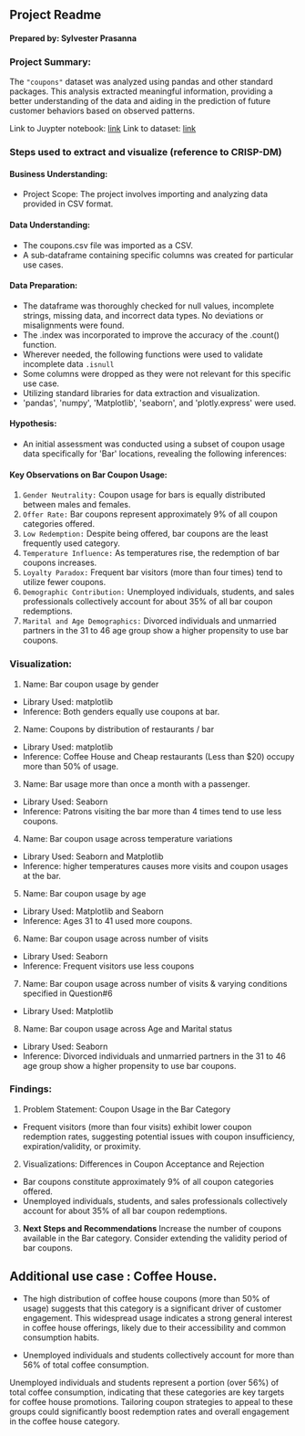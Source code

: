## Project Readme 
#### Prepared by: Sylvester Prasanna
### Project Summary: 

The `"coupons"` dataset was analyzed using pandas and other standard packages. 
This analysis extracted meaningful information, providing a better understanding of the data and aiding in the prediction of future customer behaviors based on observed patterns.

Link to Juypter notebook: [link](https://github.com/prasy03/Sylvester-UCB-Module5/blob/main/Module5-Coupon-Project-Response1.3.ipynb)
Link to dataset: [link](https://raw.githubusercontent.com/prasy03/Sylvester-UCB-Module5/refs/heads/main/coupons.csv)

### Steps used to extract and visualize (reference to CRISP-DM) 

#### Business Understanding: 
* Project Scope: The project involves importing and analyzing data provided in CSV format.

#### Data Understanding: 
* The coupons.csv file was imported as a CSV.
* A sub-dataframe containing specific columns was created for particular use cases.

#### Data Preparation: 
* The dataframe was thoroughly checked for null values, incomplete strings, missing data, and incorrect data types. No deviations or misalignments were found.
* The .index was incorporated to improve the accuracy of the .count() function. 
* Wherever needed, the following functions were used to validate incomplete data `.isnull` 
* Some columns were dropped as they were not relevant for this specific use case. 
* Utilizing standard libraries for data extraction and visualization. 
* 'pandas', 'numpy', 'Matplotlib', 'seaborn', and 'plotly.express' were used.

#### Hypothesis:  
* An initial assessment was conducted using a subset of coupon usage data specifically for 'Bar' locations, revealing the following inferences:

#### Key Observations on Bar Coupon Usage:

1. `Gender Neutrality:` Coupon usage for bars is equally distributed between males and females.
2. `Offer Rate:` Bar coupons represent approximately 9% of all coupon categories offered.
3. `Low Redemption:` Despite being offered, bar coupons are the least frequently used category.
4. `Temperature Influence:` As temperatures rise, the redemption of bar coupons increases.
5. `Loyalty Paradox:` Frequent bar visitors (more than four times) tend to utilize fewer coupons.
6. `Demographic Contribution:` Unemployed individuals, students, and sales professionals collectively account for about 35% of all bar coupon redemptions.
7. `Marital and Age Demographics:` Divorced individuals and unmarried partners in the 31 to 46 age group show a higher propensity to use bar coupons. 

### Visualization: 

1. Name: Bar coupon usage by gender
  - Library Used: matplotlib
  - Inference: Both genders equally use coupons at bar. 

2. Name: Coupons by distribution of restaurants / bar 
  - Library Used: matplotlib
  - Inference: Coffee House and Cheap restaurants (Less than $20) occupy more than 50% of usage. 

3. Name: Bar usage more than once a month with a passenger. 
  - Library Used: Seaborn
  - Inference: Patrons visiting the bar more than 4 times tend to use less coupons. 

4. Name: Bar coupon usage across temperature variations 
  - Library Used: Seaborn and Matplotlib 
  - Inference: higher temperatures causes more visits and coupon usages at the bar. 

5. Name: Bar coupon usage by age
  - Library Used: Matplotlib and Seaborn 
  - Inference: Ages 31 to 41 used more coupons. 


6. Name: Bar coupon usage across number of visits 
 - Library Used: Seaborn
 - Inference: Frequent visitors use less coupons 


7. Name: Bar coupon usage across number of visits & varying conditions specified in Question#6 
  - Library Used: Matplotlib

8. Name: Bar coupon usage across Age and Marital status 
  - Library Used: Seaborn
  - Inference:  Divorced individuals and unmarried partners in the 31 to 46 age group show a higher propensity to use bar coupons. 


### Findings:
1. Problem Statement: Coupon Usage in the Bar Category
 - Frequent visitors (more than four visits) exhibit lower coupon redemption rates, suggesting potential issues with coupon insufficiency, expiration/validity, or proximity.

2. Visualizations: Differences in Coupon Acceptance and Rejection
 - Bar coupons constitute approximately 9% of all coupon categories offered.
 - Unemployed individuals, students, and sales professionals collectively account for about 35% of all bar coupon redemptions.

3. **Next Steps and Recommendations** 
Increase the number of coupons available in the Bar category.
Consider extending the validity period of bar coupons.


## Additional use case : Coffee House. 


- The high distribution of coffee house coupons (more than 50% of usage) suggests that this category is a significant driver of customer engagement. This widespread usage indicates a strong general interest in coffee house offerings, likely due to their accessibility and common consumption habits.

- Unemployed individuals and students collectively account for more than 56% of total coffee consumption.


Unemployed individuals and students represent a portion (over 56%) of total coffee consumption, indicating that these categories are key targets for coffee house promotions. Tailoring coupon strategies to appeal to these groups could significantly boost redemption rates and overall engagement in the coffee house category.

